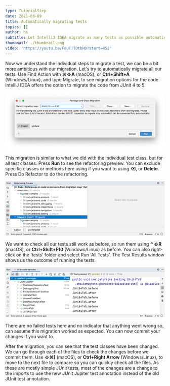 ```yaml
---
type: TutorialStep
date: 2021-08-09
title: Automatically migrating tests
topics: []
author: hs
subtitle: Let IntelliJ IDEA migrate as many tests as possible automatically
thumbnail: ./thumbnail.png
video: 'https://youtu.be/F8UTTTDtbH0?start=452'
---
```


Now we understand the individual steps to migrate a test, we can be a bit more ambitious with our migration. Let's try to automatically migrate all our tests. Use Find Action with **⌘⇧A** (macOS), or **Ctrl+Shift+A** (Windows/Linux),  and type Migrate, to see migration options for the code. IntelliJ IDEA offers the option to migrate the code from JUnit 4 to 5.

![migrate.png](migrate.png)

This migration is similar to what we did with the individual test class, but for all test classes. Press **Run** to see the refactoring preview. You can exclude specific classes or methods here using if you want to using **⌫**, or **Delete**. Press Do Refactor to do the refactoring.

![refactoring_preview.png](refactoring_preview.png)

We want to check all our tests still work as before, so run them using **⌃⇧R** (macOS), or **Ctrl+Shift+F10** (Windows/Linux) as before. You can also right-click on the 'tests' folder and select Run 'All Tests'.  The Test Results window shows us the outcome of running the tests.

![run_tests.png](run_tests.png)

There are no failed tests here and no indicator that anything went wrong so, can assume this migration worked as expected. You can now commit your changes if you want to.

After the migration, you can see that the test classes have been changed.  We can go through each of the files to check the changes before we commit them. Use **⇧⌘]** (macOS), or **Ctrl+Right Arrow** (Windows/Linux), to move to the next file to compare so you can quickly check all the files. As these are mostly simple JUnit tests, most of the changes are a change to the imports to use the new JUnit Jupiter test annotation instead of the old JUnit test annotation.
